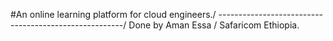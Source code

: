 #An online learning platform for cloud engineers./
------------------------------------------------------/
Done by Aman Essa                                    /
Safaricom Ethiopia.
